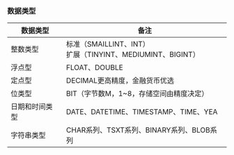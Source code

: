 ### 数据类型

数据类型|备注
-----|-----
整数类型|标准（SMAILLINT、INT）<br>扩展（TINYINT、MEDIUMINT、BIGINT）
浮点型|FLOAT、DOUBLE
定点型|DECIMAL更高精度，金融货币优选
位类型|BIT（字节数M，1~8，存储空间由精度决定）
日期和时间类型|DATE、DATETIME、TIMESTAMP、TIME、YEA
字符串类型|CHAR系列、TSXT系列、BINARY系列、BLOB系列
